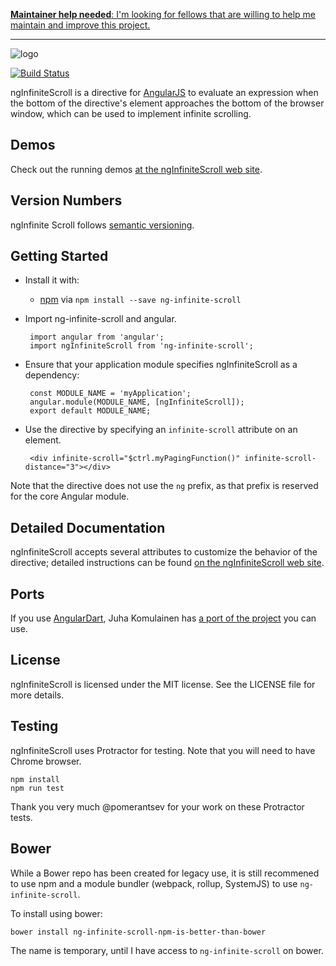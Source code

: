[**Maintainer help needed**: I'm looking for fellows that are willing to help me maintain and improve this project.](https://github.com/sroze/ngInfiniteScroll/issues/267)

---

![logo](http://sroze.github.com/ngInfiniteScroll/images/logo-resized.png)

[![Build Status](https://travis-ci.org/sroze/ngInfiniteScroll.png?branch=master)](https://travis-ci.org/sroze/ngInfiniteScroll)

ngInfiniteScroll is a directive for [AngularJS](http://angularjs.org/) to evaluate an expression when the bottom of the directive's element approaches the bottom of the browser window, which can be used to implement infinite scrolling.

Demos
-----

Check out the running demos [at the ngInfiniteScroll web site](http://sroze.github.com/ngInfiniteScroll/demos.html).

Version Numbers
---------------

ngInfinite Scroll follows [semantic versioning](http://semver.org/).

Getting Started
---------------

 * Install it with:
   * [npm](https://www.npmjs.com) via `npm install --save ng-infinite-scroll`
 * Import ng-infinite-scroll and angular.

        import angular from 'angular';
        import ngInfiniteScroll from 'ng-infinite-scroll';

 * Ensure that your application module specifies ngInfiniteScroll as a dependency:

        const MODULE_NAME = 'myApplication';
        angular.module(MODULE_NAME, [ngInfiniteScroll]);
        export default MODULE_NAME;

 * Use the directive by specifying an `infinite-scroll` attribute on an element.

        <div infinite-scroll="$ctrl.myPagingFunction()" infinite-scroll-distance="3"></div>

Note that the directive does not use the `ng` prefix, as that prefix is reserved for the core Angular module.

Detailed Documentation
----------------------

ngInfiniteScroll accepts several attributes to customize the behavior of the directive; detailed instructions can be found [on the ngInfiniteScroll web site](http://sroze.github.com/ngInfiniteScroll/documentation.html).

Ports
-----

If you use [AngularDart](https://github.com/angular/angular.dart), Juha Komulainen has [a port of the project](http://pub.dartlang.org/packages/ng_infinite_scroll) you can use.

License
-------

ngInfiniteScroll is licensed under the MIT license. See the LICENSE file for more details.

Testing
-------

ngInfiniteScroll uses Protractor for testing.
Note that you will need to have Chrome browser.

    npm install
    npm run test

Thank you very much @pomerantsev for your work on these Protractor tests.

Bower
-----

While a Bower repo has been created for legacy use, it is still recommened to
use npm and a module bundler (webpack, rollup, SystemJS) to use
`ng-infinite-scroll`.

To install using bower:

```
bower install ng-infinite-scroll-npm-is-better-than-bower
```

The name is temporary, until I have access to `ng-infinite-scroll` on bower.
